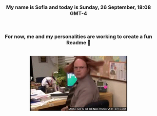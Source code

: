 


<div align="center">
<h3 >My name is Sofia and today is Sunday, 26 September, 18:08 GMT-4</h3><br>
<h3 >For now, me and my personalities are working to create a fun Readme 👋
</h3><br>
<img src='img/dwight.gif' alt='working...'/>
</div>
